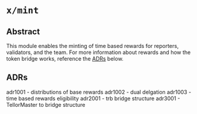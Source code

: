 # `x/mint`

## Abstract

This module enables the minting of time based rewards for reporters, validators, and the team. For more information about rewards and how the token bridge works, reference the [ADRs](#adrs) below.

## ADRs

adr1001 - distributions of base rewards
adr1002 - dual delgation
adr1003 - time based rewards eligibility
adr2001 - trb bridge structure
adr3001 - TellorMaster to bridge structure